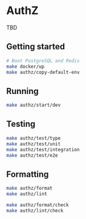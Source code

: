 # AuthZ

TBD

## Getting started

```bash
# Boot PostgreSQL and Redis
make docker/up
make authz/copy-default-env
```

## Running

```bash
make authz/start/dev
```

## Testing

```bash
make authz/test/type
make authz/test/unit
make authz/test/integration
make authz/test/e2e
```

## Formatting

```bash
make authz/format
make authz/lint

make authz/format/check
make authz/lint/check
```
